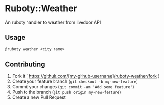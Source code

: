 # Ruboty::Weather
An ruboty handler to weather from livedoor API

## Usage
```
@ruboty weather <city name>
```

## Contributing

1. Fork it ( https://github.com/[my-github-username]/ruboty-weather/fork )
2. Create your feature branch (`git checkout -b my-new-feature`)
3. Commit your changes (`git commit -am 'Add some feature'`)
4. Push to the branch (`git push origin my-new-feature`)
5. Create a new Pull Request
